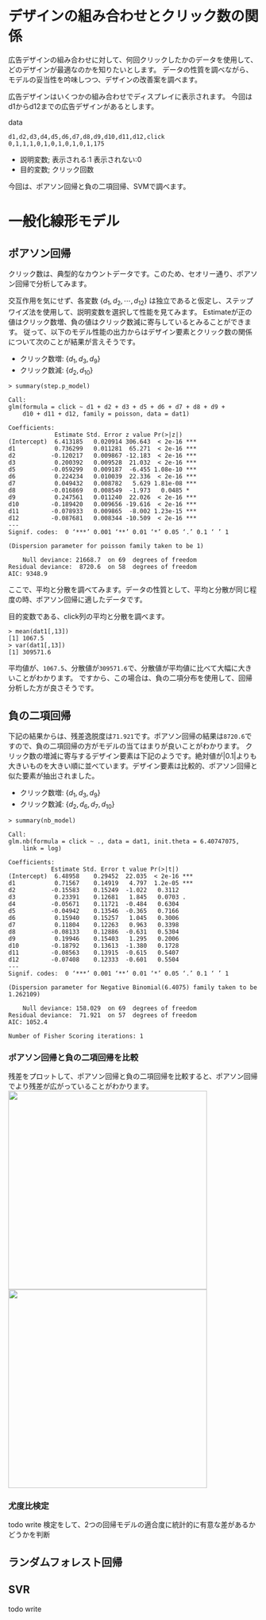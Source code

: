 # デザインの組み合わせとクリック数の関係

広告デザインの組み合わせに対して、何回クリックしたかのデータを使用して、どのデザインが最適なのかを知りたいとします。
データの性質を調べながら、モデルの妥当性を吟味しつつ、デザインの改善案を調べます。

広告デザインはいくつかの組み合わせでディスプレイに表示されます。
今回はd1からd12までの広告デザインがあるとします。

data

```csv
d1,d2,d3,d4,d5,d6,d7,d8,d9,d10,d11,d12,click
0,1,1,1,0,1,0,1,0,1,0,1,175
```

- 説明変数;
  表示される:1 表示されない:0
- 目的変数;
  クリック回数

今回は、ポアソン回帰と負の二項回帰、SVMで調べます。

# 一般化線形モデル

## ポアソン回帰

クリック数は、典型的なカウントデータです。このため、セオリー通り、ポアソン回帰で分析してみます。

交互作用を気にせず、各変数 $`\{ d_1,d_2, \cdots , d_{12} \}`$ は独立であると仮定し、ステップワイズ法を使用して、説明変数を選択して性能を見てみます。
Estimateが正の値はクリック数増、負の値はクリック数減に寄与しているとみることができます。
従って、以下のモデル性能の出力からはデザイン要素とクリック数の関係について次のことが結果が言えそうです。

- クリック数増: $`\{d_1, d_3, d_9\}`$
- クリック数減: $`\{d_2, d_{10}\}`$

```
> summary(step.p_model)

Call:
glm(formula = click ~ d1 + d2 + d3 + d5 + d6 + d7 + d8 + d9 + 
    d10 + d11 + d12, family = poisson, data = dat1)

Coefficients:
             Estimate Std. Error z value Pr(>|z|)    
(Intercept)  6.413185   0.020914 306.643  < 2e-16 ***
d1           0.736299   0.011281  65.271  < 2e-16 ***
d2          -0.120217   0.009867 -12.183  < 2e-16 ***
d3           0.200392   0.009528  21.032  < 2e-16 ***
d5          -0.059299   0.009187  -6.455 1.08e-10 ***
d6           0.224234   0.010039  22.336  < 2e-16 ***
d7           0.049432   0.008782   5.629 1.81e-08 ***
d8          -0.016869   0.008549  -1.973   0.0485 *  
d9           0.247561   0.011240  22.026  < 2e-16 ***
d10         -0.189420   0.009656 -19.616  < 2e-16 ***
d11         -0.078933   0.009865  -8.002 1.23e-15 ***
d12         -0.087681   0.008344 -10.509  < 2e-16 ***
---
Signif. codes:  0 ‘***’ 0.001 ‘**’ 0.01 ‘*’ 0.05 ‘.’ 0.1 ‘ ’ 1

(Dispersion parameter for poisson family taken to be 1)

    Null deviance: 21668.7  on 69  degrees of freedom
Residual deviance:  8720.6  on 58  degrees of freedom
AIC: 9348.9
```

ここで、平均と分散を調べてみます。データの性質として、平均と分散が同じ程度の時、ポアソン回帰に適したデータです。

目的変数である、click列の平均と分散を調べます。

```
> mean(dat1[,13])
[1] 1067.5
> var(dat1[,13])
[1] 309571.6
```

平均値が、`1067.5`、分散値が`309571.6`で、分散値が平均値に比べて大幅に大きいことがわかります。
ですから、この場合は、負の二項分布を使用して、回帰分析した方が良さそうです。

## 負の二項回帰

下記の結果からは、残差逸脱度は`71.921`です。ポアソン回帰の結果は`8720.6`ですので、負の二項回帰の方がモデルの当てはまりが良いことがわかります。
クリック数の増減に寄与するデザイン要素は下記のようです。絶対値が|0.1|よりも大きいものを大きい順に並べています。デザイン要素は比較的、ポアソン回帰と似た要素が抽出されました。

- クリック数増: $`\{d_1, d_3, d_9\}`$
- クリック数減: $`\{d_2,d_{6},d_{7},d_{10}\}`$

```
> summary(nb_model)

Call:
glm.nb(formula = click ~ ., data = dat1, init.theta = 6.40747075, 
    link = log)

Coefficients:
            Estimate Std. Error t value Pr(>|t|)    
(Intercept)  6.48958    0.29452  22.035  < 2e-16 ***
d1           0.71567    0.14919   4.797  1.2e-05 ***
d2          -0.15583    0.15249  -1.022   0.3112    
d3           0.23391    0.12681   1.845   0.0703 .  
d4          -0.05671    0.11721  -0.484   0.6304    
d5          -0.04942    0.13546  -0.365   0.7166    
d6           0.15940    0.15257   1.045   0.3006    
d7           0.11804    0.12263   0.963   0.3398    
d8          -0.08133    0.12886  -0.631   0.5304    
d9           0.19946    0.15403   1.295   0.2006    
d10         -0.18792    0.13613  -1.380   0.1728    
d11         -0.08563    0.13915  -0.615   0.5407    
d12         -0.07408    0.12333  -0.601   0.5504    
---
Signif. codes:  0 ‘***’ 0.001 ‘**’ 0.01 ‘*’ 0.05 ‘.’ 0.1 ‘ ’ 1

(Dispersion parameter for Negative Binomial(6.4075) family taken to be 1.262109)

    Null deviance: 158.029  on 69  degrees of freedom
Residual deviance:  71.921  on 57  degrees of freedom
AIC: 1052.4

Number of Fisher Scoring iterations: 1
```

### ポアソン回帰と負の二項回帰を比較

残差をプロットして、ポアソン回帰と負の二項回帰を比較すると、ポアソン回帰でより残差が広がっていることがわかります。
<img src="https://github.com/user-attachments/assets/9ed56f0d-b531-4624-ba0f-4ebf2814cdfc" width="400">
<img src="https://github.com/user-attachments/assets/75b275bd-7e3b-4693-b916-162e42dc959a" width="400">




### 尤度比検定

todo write
検定をして、2つの回帰モデルの適合度に統計的に有意な差があるかどうかを判断

## ランダムフォレスト回帰

## SVR



todo write

